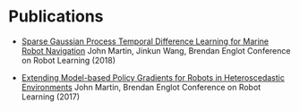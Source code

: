# Publications

* [Sparse Gaussian Process Temporal Difference Learning for Marine Robot Navigation](http://proceedings.mlr.press/v87/martin18a/martin18a.pdf)
John Martin, Jinkun Wang, Brendan Englot
Conference on Robot Learning (2018)

* [Extending Model-based Policy Gradients for Robots in Heteroscedastic Environments](http://proceedings.mlr.press/v78/martin17a/martin17a.pdf)
John Martin, Brendan Englot
Conference on Robot Learning (2017)

